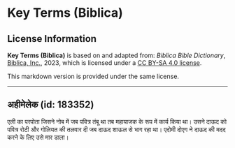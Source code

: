 # Key Terms (Biblica)

## License Information

**Key Terms (Biblica)** is based on and adapted from: _Biblica Bible Dictionary_, [Biblica, Inc.](https://www.biblica.com/), 2023, which is licensed under a [CC BY-SA 4.0 license](https://creativecommons.org/licenses/by-sa/4.0/legalcode.en).

This markdown version is provided under the same license.



--------------------------------

## अहीमेलेक (id: 183352)

एली का परपोता जिसने नोब में जब पवित्र तंबू था तब महायाजक के रूप में कार्य किया था। उसने दाऊद को पवित्र रोटी और गोलियत की तलवार दी जब दाऊद शाऊल से भाग रहा था। एदोमी दोएग ने दाऊद की मदद करने के लिए उसे मार डाला।


